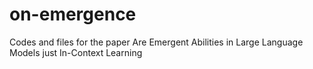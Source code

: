 # on-emergence
Codes and files for the paper Are Emergent Abilities in Large Language Models just In-Context Learning
